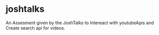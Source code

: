 # joshtalks
An Assesment given by the JoshTalks to Intereact with youtubeApis and Create search api for videos.
